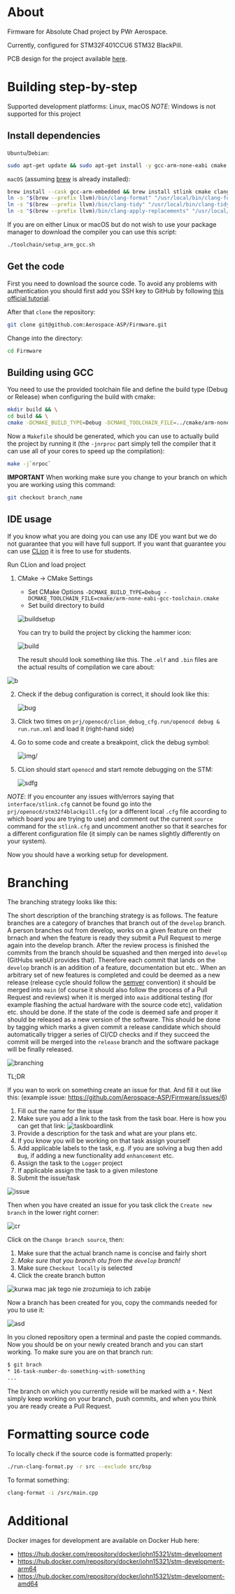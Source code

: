 # About

Firmware for Absolute Chad project by PWr Aerospace.

Currently, configured for STM32F401CCU6 STM32 BlackPill.

PCB design for the project available [here](https://github.com/Aerospace-ASP/Hardware).

# Building step-by-step

Supported development platforms: Linux, macOS
*NOTE*: Windows is not supported for this project

## Install dependencies

`Ubuntu`/`Debian`:

```bash
sudo apt-get update && sudo apt-get install -y gcc-arm-none-eabi cmake git stlink-tools lbzip2 wget curl clang-format clang-tidy openocd minicom
```

`macOS` (assuming [brew](https://brew.sh/) is already installed):

```bash
brew install --cask gcc-arm-embedded && brew install stlink cmake clang-format llvm minicom openocd && \
ln -s "$(brew --prefix llvm)/bin/clang-format" "/usr/local/bin/clang-format" && \
ln -s "$(brew --prefix llvm)/bin/clang-tidy" "/usr/local/bin/clang-tidy" && \
ln -s "$(brew --prefix llvm)/bin/clang-apply-replacements" "/usr/local/bin/clang-apply-replacements"
```

If you are on either Linux or macOS but do not wish to use your package manager to download the compiler you can use this script:

```bash
./toolchain/setup_arm_gcc.sh
```

## Get the code

First you need to download the source code. To avoid any problems with authentication you should first add you SSH key to GitHub by following [this official tutorial](https://docs.github.com/en/authentication/connecting-to-github-with-ssh/adding-a-new-ssh-key-to-your-github-account).

After that `clone` the repository:

```bash
git clone git@github.com:Aerospace-ASP/Firmware.git
```

Change into the directory:

```bash
cd Firmware
```

## Building using GCC

You need to use the provided toolchain file and define the build type (Debug or Release) when configuring the build with cmake:

```bash
mkdir build && \
cd build && \
cmake -DCMAKE_BUILD_TYPE=Debug -DCMAKE_TOOLCHAIN_FILE=../cmake/arm-none-eabi-gcc-toolchain.cmake ..
```

Now a `Makefile` should be generated, which you can use to actually build the project by running it (the `-jnrproc` part simply tell the compiler that it can use all of your cores to speed up the compilation):

```bash
make -j`nrpoc`
```

**IMPORTANT** When working make sure you change to your branch on which you are working using this command:

```bash
git checkout branch_name
```

## IDE usage

If you know what you are doing you can use any IDE you want but we do not guarantee that you will have full support. If you want that guarantee you can use [CLion](https://www.jetbrains.com/clion/) it is free to use for students.

Run CLion and load project

1. CMake -> CMake Settings

    * Set CMake Options `-DCMAKE_BUILD_TYPE=Debug -DCMAKE_TOOLCHAIN_FILE=cmake/arm-none-eabi-gcc-toolchain.cmake`
    * Set build directory to build

    ![buildsetup](img/clion_config.png)

    You can try to build the project by clicking the hammer icon:

    ![build](img/build.png)

    The result should look something like this. The `.elf` and `.bin` files are the actual results of compilation we care about:

![b](img/after_build.png)

2. Check if the debug configuration is correct, it should look like this:

    ![bug](img/debug_conf.png)

3. Click two times on `prj/openocd/clion_debug_cfg.run/openocd debug & run.run.xml` and load it (right-hand side)

4. Go to some code and create a breakpoint, click the debug symbol:

    ![img/](img/debugging.png)

5. CLion should start `openocd` and start remote debugging on the STM:

    ![sdfg](img/final_debug.png)

*NOTE*: If you encounter any issues with/errors saying that `interface/stlink.cfg` cannot
be found go into the `prj/openocd/stm32f4blackpill.cfg` (or a different local `.cfg` file
according to which board you are trying to use) and comment out the current `source`
command for the `stlink.cfg` and uncomment another so that it searches for a
different configuration file (it simply can be names slightly differently on your system).

Now you should have a working setup for development.

# Branching

The branching strategy looks like this:

The short description of the branching strategy is as follows. The feature branches are a category of branches that branch out of the `develop` branch. A person branches out from develop, works on a given feature on their brnach and when the feature is ready they submit a Pull Request to merge again into the develop branch. After the review process is finished the commits from the branch should be squashed and then merged into `develop` (GitHubs webUI provides that). Therefore each commit that lands on the `develop` branch is an addition of a feature, documentation but etc.. When an arbitrary set of new features is completed and could be deemed as a new release (release cycle should follow the [semver](https://semver.org/) convention) it should be merged into `main` (of course it should also follow the process of a Pull Request and reviews) when it is merged into `main` additional testing (for example flashing the actual hardware with the source code etc), validation etc. should be done. If the state of the code is deemed safe and proper it should be released as a new version of the software. This should be done by tagging which marks a given commit a release candidate which should automatically trigger a series of CI/CD checks and if they succeed the commit will be merged into the `release` branch and the software package will be finally released.

![branching](img/branching.png)

TL;DR

If you wan to work on something create an issue for that. And fill it out like this:
(example issue: <https://github.com/Aerospace-ASP/Firmware/issues/6>)

1. Fill out the name for the issue
2. Make sure you add a link to the task from the task boar. Here is how you can get that link:
    ![taskboardlink](img/taskboard_link.png)
3. Provide a description for the task and what are your plans etc.
4. If you know you will be working on that task assign yourself
5. Add applicable labels to the task, e.g. if you are solving a bug then add `Bug`, if adding a new functionality add `enhancement` etc.
6. Assign the task to the `Logger` project
7. If applicable assign the task to a given milestone
8. Submit the issue/task

![issue](img/task_issue_creation.png)

Then when you have created an issue for you task click the `Create new branch` in the lower right corner:

![cr](img/create_a_branch.png)

Click on the `Change branch source`, then:

1. Make sure that the actual branch name is concise and fairly short
2. *Make sure that you branch otu from the `develop` branch!*
3. Make sure `Checkout locally` is selected
4. Click the create branch button

![kurwa mac jak tego nie zrozumieja to ich zabije](img/actual_create_branch.png)

Now a branch has been created for you, copy the commands needed for you to use it:

![asd](img/checkout_kurwa.png)

In you cloned repository open a terminal and paste the copied commands. Now you should be on your newly created branch and you can start working. To make sure you are on that branch run:

```bash
$ git brach
* 16-task-number-do-something-with-something
...
```

The branch on which you currently reside will be marked with a `*`.
Next simply keep working on your branch, push commits, and when you think you are ready create a Pull Request.

<!-- ## Future toolchain improvements

<https://github.com/ucgosupl/stm32f4_template>

to installl
lbzip2 cmake -->

# Formatting source code

To locally check if the source code is formatted properly:

```bash
./run-clang-format.py -r src --exclude src/bsp
```

To format something:

```bash
clang-format -i /src/main.cpp
```

# Additional

Docker images for development are available on Docker Hub here:

* <https://hub.docker.com/repository/docker/john15321/stm-development>
* <https://hub.docker.com/repository/docker/john15321/stm-development-arm64>
* <https://hub.docker.com/repository/docker/john15321/stm-development-amd64>
